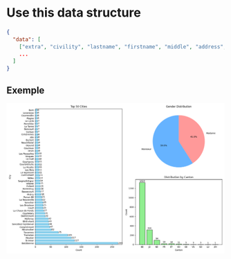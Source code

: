# Use this data structure
```json
{
  "data": [
    ["extra", "civility", "lastname", "firstname", "middle", "address", "zip", "city", "canton", "email"],
    ...
  ]
}
```
## Exemple
![graph](image/Figure.png)